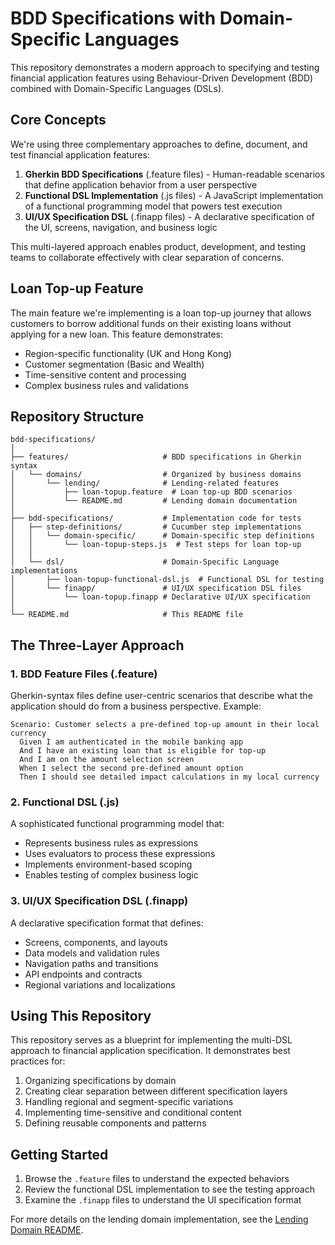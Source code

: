 # BDD Specifications with Domain-Specific Languages

This repository demonstrates a modern approach to specifying and testing financial application features using Behaviour-Driven Development (BDD) combined with Domain-Specific Languages (DSLs).

## Core Concepts

We're using three complementary approaches to define, document, and test financial application features:

1. **Gherkin BDD Specifications** (.feature files) - Human-readable scenarios that define application behavior from a user perspective
2. **Functional DSL Implementation** (.js files) - A JavaScript implementation of a functional programming model that powers test execution
3. **UI/UX Specification DSL** (.finapp files) - A declarative specification of the UI, screens, navigation, and business logic

This multi-layered approach enables product, development, and testing teams to collaborate effectively with clear separation of concerns.

## Loan Top-up Feature

The main feature we're implementing is a loan top-up journey that allows customers to borrow additional funds on their existing loans without applying for a new loan. This feature demonstrates:

- Region-specific functionality (UK and Hong Kong)
- Customer segmentation (Basic and Wealth)
- Time-sensitive content and processing
- Complex business rules and validations

## Repository Structure

```
bdd-specifications/
│
├── features/                     # BDD specifications in Gherkin syntax
│   └── domains/                  # Organized by business domains
│       └── lending/              # Lending-related features
│           ├── loan-topup.feature  # Loan top-up BDD scenarios
│           └── README.md         # Lending domain documentation
│
├── bdd-specifications/           # Implementation code for tests
│   ├── step-definitions/         # Cucumber step implementations
│   │   └── domain-specific/      # Domain-specific step definitions
│   │       └── loan-topup-steps.js  # Test steps for loan top-up
│   │
│   └── dsl/                      # Domain-Specific Language implementations
│       ├── loan-topup-functional-dsl.js  # Functional DSL for testing
│       └── finapp/               # UI/UX specification DSL files
│           └── loan-topup.finapp # Declarative UI/UX specification
│
└── README.md                     # This README file
```

## The Three-Layer Approach

### 1. BDD Feature Files (.feature)

Gherkin-syntax files define user-centric scenarios that describe what the application should do from a business perspective. Example:

```gherkin
Scenario: Customer selects a pre-defined top-up amount in their local currency
  Given I am authenticated in the mobile banking app
  And I have an existing loan that is eligible for top-up
  And I am on the amount selection screen
  When I select the second pre-defined amount option
  Then I should see detailed impact calculations in my local currency
```

### 2. Functional DSL (.js)

A sophisticated functional programming model that:
- Represents business rules as expressions
- Uses evaluators to process these expressions
- Implements environment-based scoping
- Enables testing of complex business logic

### 3. UI/UX Specification DSL (.finapp)

A declarative specification format that defines:
- Screens, components, and layouts
- Data models and validation rules
- Navigation paths and transitions
- API endpoints and contracts
- Regional variations and localizations

## Using This Repository

This repository serves as a blueprint for implementing the multi-DSL approach to financial application specification. It demonstrates best practices for:

1. Organizing specifications by domain
2. Creating clear separation between different specification layers
3. Handling regional and segment-specific variations
4. Implementing time-sensitive and conditional content
5. Defining reusable components and patterns

## Getting Started

1. Browse the `.feature` files to understand the expected behaviors
2. Review the functional DSL implementation to see the testing approach
3. Examine the `.finapp` files to understand the UI specification format

For more details on the lending domain implementation, see the [Lending Domain README](features/domains/lending/README.md).
